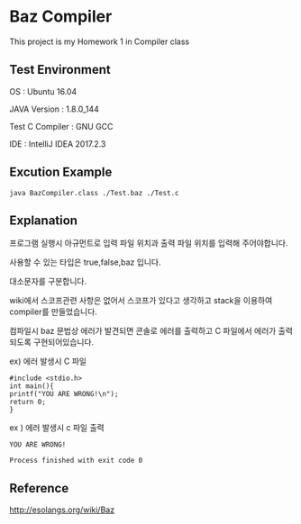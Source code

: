 # Baz Compiler

This project is my Homework 1 in Compiler class

## Test Environment
OS : Ubuntu 16.04

JAVA Version : 1.8.0_144

Test C Compiler : GNU GCC

IDE : IntelliJ IDEA 2017.2.3

## Excution Example
```
java BazCompiler.class ./Test.baz ./Test.c
```


## Explanation

프로그램 실행시 아규먼트로 입력 파일 위치과 출력 파일 위치를 입력해 주어야합니다.

사용할 수 있는 타입은 true,false,baz 입니다.

대소문자를 구분합니다.

wiki에서 스코프관련 사항은 없어서 스코프가 있다고 생각하고 stack을 이용하여 compiler를 만들었습니다.

컴파일시 baz 문법상 에러가 발견되면 콘솔로 에러를 출력하고 C 파일에서 에러가 출력되도록 구현되어있습니다.

ex) 에러 발생시 C 파일
```
#include <stdio.h>
int main(){
printf("YOU ARE WRONG!\n");
return 0;
}
```
ex ) 에러 발생시 c 파일 출력
```
YOU ARE WRONG!

Process finished with exit code 0
```
## Reference
http://esolangs.org/wiki/Baz
